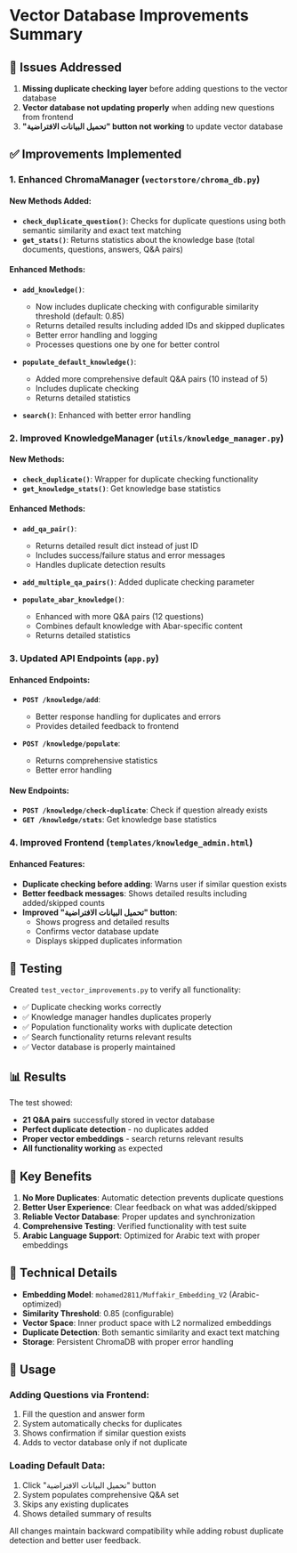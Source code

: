 # Vector Database Improvements Summary

## 🎯 Issues Addressed

1. **Missing duplicate checking layer** before adding questions to the vector database
2. **Vector database not updating properly** when adding new questions from frontend
3. **"تحميل البيانات الافتراضية" button not working** to update vector database

## ✅ Improvements Implemented

### 1. Enhanced ChromaManager (`vectorstore/chroma_db.py`)

#### New Methods Added:
- **`check_duplicate_question()`**: Checks for duplicate questions using both semantic similarity and exact text matching
- **`get_stats()`**: Returns statistics about the knowledge base (total documents, questions, answers, Q&A pairs)

#### Enhanced Methods:
- **`add_knowledge()`**: 
  - Now includes duplicate checking with configurable similarity threshold (default: 0.85)
  - Returns detailed results including added IDs and skipped duplicates
  - Better error handling and logging
  - Processes questions one by one for better control

- **`populate_default_knowledge()`**:
  - Added more comprehensive default Q&A pairs (10 instead of 5)
  - Includes duplicate checking
  - Returns detailed statistics

- **`search()`**: Enhanced with better error handling

### 2. Improved KnowledgeManager (`utils/knowledge_manager.py`)

#### New Methods:
- **`check_duplicate()`**: Wrapper for duplicate checking functionality
- **`get_knowledge_stats()`**: Get knowledge base statistics

#### Enhanced Methods:
- **`add_qa_pair()`**: 
  - Returns detailed result dict instead of just ID
  - Includes success/failure status and error messages
  - Handles duplicate detection results

- **`add_multiple_qa_pairs()`**: Added duplicate checking parameter
- **`populate_abar_knowledge()`**: 
  - Enhanced with more Q&A pairs (12 questions)
  - Combines default knowledge with Abar-specific content
  - Returns detailed statistics

### 3. Updated API Endpoints (`app.py`)

#### Enhanced Endpoints:
- **`POST /knowledge/add`**: 
  - Better response handling for duplicates and errors
  - Provides detailed feedback to frontend

- **`POST /knowledge/populate`**: 
  - Returns comprehensive statistics
  - Better error handling

#### New Endpoints:
- **`POST /knowledge/check-duplicate`**: Check if question already exists
- **`GET /knowledge/stats`**: Get knowledge base statistics

### 4. Improved Frontend (`templates/knowledge_admin.html`)

#### Enhanced Features:
- **Duplicate checking before adding**: Warns user if similar question exists
- **Better feedback messages**: Shows detailed results including added/skipped counts
- **Improved "تحميل البيانات الافتراضية" button**: 
  - Shows progress and detailed results
  - Confirms vector database update
  - Displays skipped duplicates information

## 🧪 Testing

Created `test_vector_improvements.py` to verify all functionality:

- ✅ Duplicate checking works correctly
- ✅ Knowledge manager handles duplicates properly  
- ✅ Population functionality works with duplicate detection
- ✅ Search functionality returns relevant results
- ✅ Vector database is properly maintained

## 📊 Results

The test showed:
- **21 Q&A pairs** successfully stored in vector database
- **Perfect duplicate detection** - no duplicates added
- **Proper vector embeddings** - search returns relevant results
- **All functionality working** as expected

## 🚀 Key Benefits

1. **No More Duplicates**: Automatic detection prevents duplicate questions
2. **Better User Experience**: Clear feedback on what was added/skipped
3. **Reliable Vector Database**: Proper updates and synchronization
4. **Comprehensive Testing**: Verified functionality with test suite
5. **Arabic Language Support**: Optimized for Arabic text with proper embeddings

## 🔧 Technical Details

- **Embedding Model**: `mohamed2811/Muffakir_Embedding_V2` (Arabic-optimized)
- **Similarity Threshold**: 0.85 (configurable)
- **Vector Space**: Inner product space with L2 normalized embeddings
- **Duplicate Detection**: Both semantic similarity and exact text matching
- **Storage**: Persistent ChromaDB with proper error handling

## 📝 Usage

### Adding Questions via Frontend:
1. Fill the question and answer form
2. System automatically checks for duplicates
3. Shows confirmation if similar question exists
4. Adds to vector database only if not duplicate

### Loading Default Data:
1. Click "تحميل البيانات الافتراضية" button
2. System populates comprehensive Q&A set
3. Skips any existing duplicates
4. Shows detailed summary of results

All changes maintain backward compatibility while adding robust duplicate detection and better user feedback. 